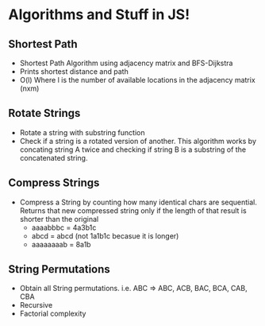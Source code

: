 # Algorithms and Stuff in JS!
## Shortest Path
- Shortest Path Algorithm using adjacency matrix and BFS-Dijkstra
- Prints shortest distance and path
- O(l) Where l is the number of available locations in the adjacency matrix (nxm)

## Rotate Strings
- Rotate a string with substring function
- Check if a string is a rotated version of another. This algorithm works by
concating string A twice and checking if string B is a substring of the concatenated string.

## Compress Strings
- Compress a String by counting how many identical chars are sequential. Returns
that new compressed string only if the length of that result is shorter than the
original
  - aaaabbbc = 4a3b1c
  - abcd = abcd (not 1a1b1c becasue it is longer)
  - aaaaaaaab = 8a1b

## String Permutations
- Obtain all String permutations. i.e. ABC => ABC, ACB, BAC, BCA, CAB, CBA
- Recursive
- Factorial complexity
